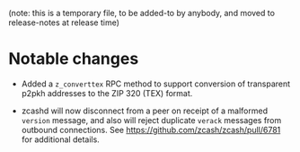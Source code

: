(note: this is a temporary file, to be added-to by anybody, and moved to
release-notes at release time)

Notable changes
===============

- Added a `z_converttex` RPC method to support conversion of transparent
  p2pkh addresses to the ZIP 320 (TEX) format.

- zcashd will now disconnect from a peer on receipt of a malformed `version`
  message, and also will reject duplicate `verack` messages from outbound
  connections. See https://github.com/zcash/zcash/pull/6781 for additional
  details.

